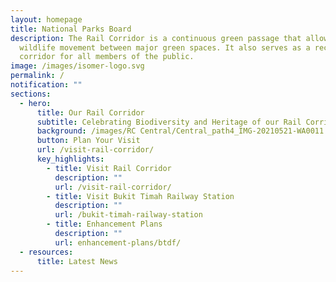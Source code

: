```yaml
---
layout: homepage
title: National Parks Board
description: The Rail Corridor is a continuous green passage that allows
  wildlife movement between major green spaces. It also serves as a recreational
  corridor for all members of the public.
image: /images/isomer-logo.svg
permalink: /
notification: ""
sections:
  - hero:
      title: Our Rail Corridor
      subtitle: Celebrating Biodiversity and Heritage of our Rail Corridor (Central)
      background: /images/RC Central/Central_path4_IMG-20210521-WA0011 - background.jpg
      button: Plan Your Visit
      url: /visit-rail-corridor/
      key_highlights:
        - title: Visit Rail Corridor
          description: ""
          url: /visit-rail-corridor/
        - title: Visit Bukit Timah Railway Station
          description: ""
          url: /bukit-timah-railway-station
        - title: Enhancement Plans
          description: ""
          url: enhancement-plans/btdf/
  - resources:
      title: Latest News
---
```

